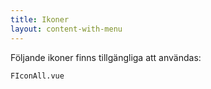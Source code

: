 ```yaml
---
title: Ikoner
layout: content-with-menu
---
```


Följande ikoner finns tillgängliga att användas:

```import nomarkup borderless
FIconAll.vue
```
